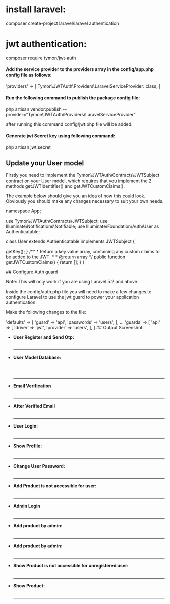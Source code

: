 # install laravel:
composer create-project laravel/laravel authentication

# jwt authentication:
<p>
    composer require tymon/jwt-auth
</p>


<h4>Add the service provider to the providers array in the config/app.php config file as follows: </h4>
<p>'providers' => [ Tymon\JWTAuth\Providers\LaravelServiceProvider::class, ]</p>

<h4>Run the following command to publish the package config file:</h4>
 <p>php artisan vendor:publish --provider="Tymon\JWTAuth\Providers\LaravelServiceProvider"</p>
<p>after running this command config/jwt.php file will be added.</p>

<h4>Generate jwt Secret key using following command:</h4>
<p>php artisan jwt:secret</p>


## Update your User model
<p>
Firstly you need to implement the Tymon\JWTAuth\Contracts\JWTSubject contract on your User model, which requires that you implement the 2 methods getJWTIdentifier() and getJWTCustomClaims().

The example below should give you an idea of how this could look. Obviously you should make any changes necessary to suit your own needs.
</p>

<p>
  namespace App;

use Tymon\JWTAuth\Contracts\JWTSubject;
use Illuminate\Notifications\Notifiable;
use Illuminate\Foundation\Auth\User as Authenticatable;

class User extends Authenticatable implements JWTSubject
{
<?php
    use Notifiable;

    // Rest omitted for brevity

    /**
     * Get the identifier that will be stored in the subject claim of the JWT.
     *
     * @return mixed
     */
    public function getJWTIdentifier()
    {
        return $this->getKey();
    }

    /**
     * Return a key value array, containing any custom claims to be added to the JWT.
     *
     * @return array
     */
    public function getJWTCustomClaims()
    {
        return [];
    }
}
  
</p>



## Configure Auth guard
<p>
Note: This will only work if you are using Laravel 5.2 and above.
</p>
<p>
Inside the config/auth.php file you will need to make a few changes to configure Laravel to use the jwt guard to power your application authentication.</p>



<p>Make the following changes to the file:</p>

'defaults' => [
    'guard' => 'api',
    'passwords' => 'users',
],

...

'guards' => [
    'api' => [
        'driver' => 'jwt',
        'provider' => 'users',
    ],
]

## Output Screenshot:
<ul>
  <li><strong>User Register and Send Otp:</strong>
  <img src="screenshot/register%20and%20send%20otp.png" alt="">
  
  </li>
  <br>
  <hr>

  <li><strong>User Model Database:</strong><p>
  <img src="screenshot/user%20model%20database.png" alt="">
  </li>
    <br>
  <hr>

  <li><strong>Email Verification</strong>
  <img src="screenshot/email_verified.png" alt="">
  </li>
    <br>
  <hr>

  <li><strong>After Verified Email</strong>
  <img src="screenshot/after%20verified%20email%2C%20database.png" alt="">
  </li>
    <br>
  <hr>

  <li><strong>User Login: </strong>
  <img src="screenshot/login%20api.png" alt="">
  </li>
    <br>
  <hr>
 
 <li><strong>Show Profile: </strong>
  <img src="screenshot/show%20profile%20using%20jwt%20token.png" alt="">
  </li>
<br>
<hr>
  <li><strong>Change User Password: </strong>
  <img src="screenshot/change%20password.png" alt="">
  </li>
    <br>
  <hr>

  <li><strong>Add Product is not accessible for user: </strong>
  <img src="screenshot/add%20product%20auth%20by%20admin.png" alt="">
  </li>
    <br>
  <hr>

<li><strong>Admin Login </strong>
  <img src="screenshot/admin%20login.png" alt="">
  </li>
    <br>
  <hr>

  <li><strong>Add product by admin:  </strong>
  <img src="screenshot/update%20product%20by%20admin.png" alt="">
  </li>
    <br>
  <hr>

   <li><strong>Add product by admin:  </strong>
  <img src="screenshot/update%20product%20by%20admin.png" alt="">
  </li>
    <br>
  <hr>

  <li><strong>Show Product is not accessible for unregistered user:  </strong>
  <img src="screenshot/show%20product%20not%20accessible.png" alt="">
  </li>
    <br>
  <hr>

     <li><strong>Show Product:  </strong>
  <img src="screenshot/show%20product.png" alt="">
  </li>
    <br>
  <hr>
 
</ul>
